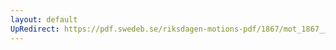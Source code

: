 ```yaml
---
layout: default
UpRedirect: https://pdf.swedeb.se/riksdagen-motions-pdf/1867/mot_1867__fk__00023/mot_1867__fk__00023_002.pdf
---
```

